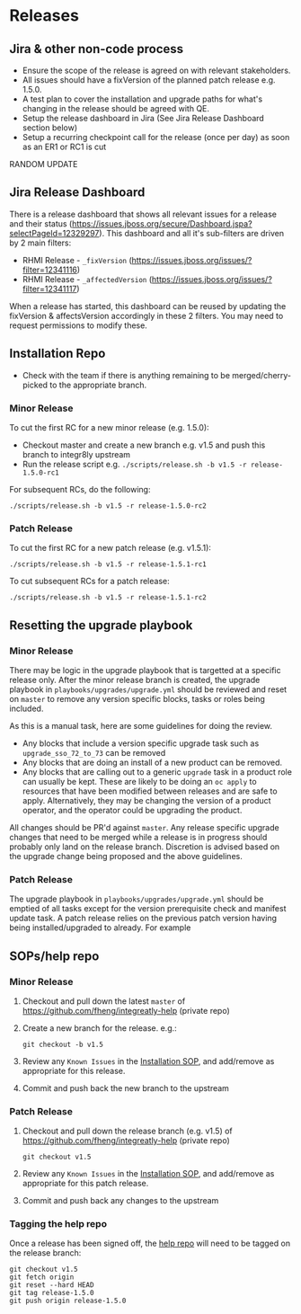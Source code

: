 # Releases

## Jira & other non-code process

* Ensure the scope of the release is agreed on with relevant stakeholders.
* All issues should have a fixVersion of the planned patch release e.g. 1.5.0.
* A test plan to cover the installation and upgrade paths for what's changing in the release should be agreed with QE.
* Setup the release dashboard in Jira (See Jira Release Dashboard section below)
* Setup a recurring checkpoint call for the release (once per day) as soon as an ER1 or RC1 is cut


RANDOM UPDATE 

## Jira Release Dashboard

There is a release dashboard that shows all relevant issues for a release and their status (https://issues.jboss.org/secure/Dashboard.jspa?selectPageId=12329297).
This dashboard and all it's sub-filters are driven by 2 main filters:

* RHMI Release - `_fixVersion` (https://issues.jboss.org/issues/?filter=12341116)
* RHMI Release - `_affectedVersion` (https://issues.jboss.org/issues/?filter=12341117)

When a release has started, this dashboard can be reused by updating the fixVersion & affectsVersion accordingly in these 2 filters.
You may need to request permissions to modify these.

## Installation Repo

* Check with the team if there is anything remaining to be merged/cherry-picked to the appropriate branch.

### Minor Release

To cut the first RC for a new minor release (e.g. 1.5.0):

* Checkout master and create a new branch e.g. v1.5 and push this branch to integr8ly upstream
* Run the release script e.g. `./scripts/release.sh -b v1.5 -r release-1.5.0-rc1`

For subsequent RCs, do the following:
       
`./scripts/release.sh -b v1.5 -r release-1.5.0-rc2`

### Patch Release

To cut the first RC for a new patch release (e.g. v1.5.1):

`./scripts/release.sh -b v1.5 -r release-1.5.1-rc1`

To cut subsequent RCs for a patch release:

`./scripts/release.sh -b v1.5 -r release-1.5.1-rc2`


## Resetting the upgrade playbook


### Minor Release

There may be logic in the upgrade playbook that is targetted at a specific release only.
After the minor release branch is created, the upgrade playbook in `playbooks/upgrades/upgrade.yml` should be reviewed and reset on `master` to remove any version specific blocks, tasks or roles being included.

As this is a manual task, here are some guidelines for doing the review.

* Any blocks that include a version specific upgrade task such as `upgrade_sso_72_to_73` can be removed
* Any blocks that are doing an install of a new product can be removed.
* Any blocks that are calling out to a generic `upgrade` task in a product role can usually be kept. These are likely to be doing an `oc apply` to resources that have been modified between releases and are safe to apply. Alternatively, they may be changing the version of a product operator, and the operator could be upgrading the product.

All changes should be PR'd against `master`.
Any release specific upgrade changes that need to be merged while a release is in progress should probably only land on the release branch. Discretion is advised based on the upgrade change being proposed and the above guidelines.

### Patch Release

The upgrade playbook in `playbooks/upgrades/upgrade.yml` should be emptied of all tasks except for the version prerequisite check and manifest update task.
A patch release relies on the previous patch version having being installed/upgraded to already.
For example


## SOPs/help repo


### Minor Release

1) Checkout and pull down the latest `master` of https://github.com/fheng/integreatly-help (private repo)
2) Create a new branch for the release. e.g.:

    ```git checkout -b v1.5```
3) Review any `Known Issues` in the [Installation SOP](https://github.com/fheng/integreatly-help/blob/master/sops/OSD_SRE_integreatly_install.asciidoc), and add/remove as appropriate for this release.
4) Commit and push back the new branch to the upstream

### Patch Release

1) Checkout and pull down the release branch (e.g. v1.5) of https://github.com/fheng/integreatly-help (private repo)

    ```git checkout v1.5```
2) Review any `Known Issues` in the [Installation SOP](https://github.com/fheng/integreatly-help/blob/master/sops/OSD_SRE_integreatly_install.asciidoc), and add/remove as appropriate for this patch release.
3) Commit and push back any changes to the upstream

### Tagging the help repo

Once a release has been signed off, the [help repo](https://github.com/fheng/integreatly-help) will need to be tagged on the release branch:

```
git checkout v1.5
git fetch origin
git reset --hard HEAD
git tag release-1.5.0
git push origin release-1.5.0
```
